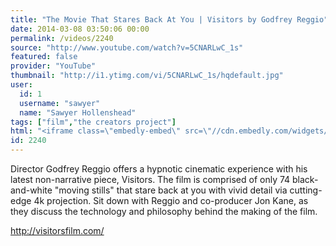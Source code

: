 ```yaml
---
title: "The Movie That Stares Back At You | Visitors by Godfrey Reggio"
date: 2014-03-08 03:50:06 00:00
permalink: /videos/2240
source: "http://www.youtube.com/watch?v=5CNARLwC_1s"
featured: false
provider: "YouTube"
thumbnail: "http://i1.ytimg.com/vi/5CNARLwC_1s/hqdefault.jpg"
user:
  id: 1
  username: "sawyer"
  name: "Sawyer Hollenshead"
tags: ["film","the creators project"]
html: "<iframe class=\"embedly-embed\" src=\"//cdn.embedly.com/widgets/media.html?src=http%3A%2F%2Fwww.youtube.com%2Fembed%2F5CNARLwC_1s%3Fwmode%3Dtransparent%26feature%3Doembed&url=http%3A%2F%2Fwww.youtube.com%2Fwatch%3Fv%3D5CNARLwC_1s&image=http%3A%2F%2Fi1.ytimg.com%2Fvi%2F5CNARLwC_1s%2Fhqdefault.jpg&key=daaebf4d9cdd46779200162d0ca86e20&type=text%2Fhtml&schema=youtube\" width=\"854\" height=\"480\" scrolling=\"no\" frameborder=\"0\" allowfullscreen></iframe>"
id: 2240
---
```


Director Godfrey Reggio offers a hypnotic cinematic experience with his latest non-narrative piece, Visitors. The film is comprised of only 74 black-and-white "moving stills" that stare back at you with vivid detail via cutting-edge 4k projection. Sit down with Reggio and co-producer Jon Kane, as they discuss the technology and philosophy behind the making of the film. 

http://visitorsfilm.com/